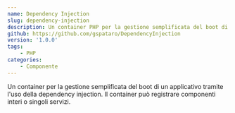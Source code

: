 ```yaml
---
name: Dependency Injection
slug: dependency-injection
description: Un container PHP per la gestione semplificata del boot di un applicativo tramite l'uso della dependency injection.
github: https://github.com/gspataro/DependencyInjection
version: '1.0.0'
tags:
    - PHP
categories:
    - Componente
---
```


Un container per la gestione semplificata del boot di un applicativo tramite l'uso della dependency injection. Il container può registrare componenti interi o singoli servizi.
